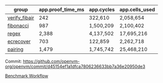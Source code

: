 | group | app.proof_time_ms | app.cycles | app.cells_used | leaf.proof_time_ms | leaf.cycles | leaf.cells_used |
| -- | -- | -- | -- | -- | -- | -- |
| [verify_fibair](https://github.com/openvm-org/openvm/blob/benchmark-results/benchmarks-pr/2168/verify_fibair-d45154ef1a1dfca7806236633bb7a36e20950de3.md) | 242 |  322,610 |  2,058,654 |- | - | - |
| [fibonacci](https://github.com/openvm-org/openvm/blob/benchmark-results/benchmarks-pr/2168/fibonacci-d45154ef1a1dfca7806236633bb7a36e20950de3.md) | 987 |  1,500,209 |  2,100,402 |- | - | - |
| [regex](https://github.com/openvm-org/openvm/blob/benchmark-results/benchmarks-pr/2168/regex-d45154ef1a1dfca7806236633bb7a36e20950de3.md) | 2,388 |  4,137,502 |  17,695,216 |- | - | - |
| [ecrecover](https://github.com/openvm-org/openvm/blob/benchmark-results/benchmarks-pr/2168/ecrecover-d45154ef1a1dfca7806236633bb7a36e20950de3.md) | 703 |  122,859 |  2,262,718 |- | - | - |
| [pairing](https://github.com/openvm-org/openvm/blob/benchmark-results/benchmarks-pr/2168/pairing-d45154ef1a1dfca7806236633bb7a36e20950de3.md) | 1,479 |  1,745,742 |  25,468,210 |- | - | - |


Commit: https://github.com/openvm-org/openvm/commit/d45154ef1a1dfca7806236633bb7a36e20950de3

[Benchmark Workflow](https://github.com/openvm-org/openvm/actions/runs/18576577531)

